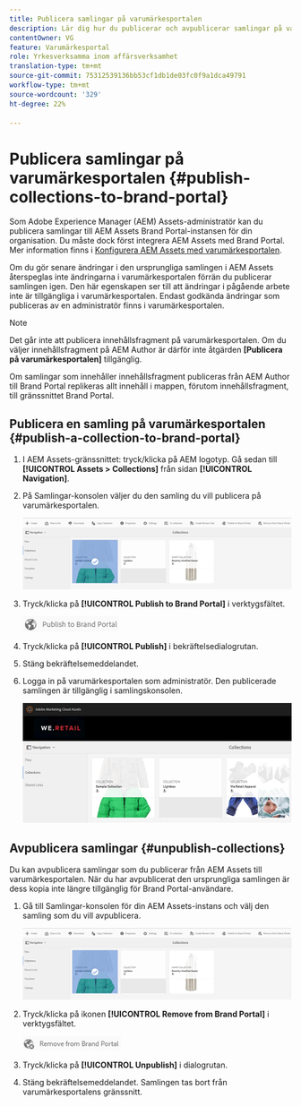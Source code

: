 ```yaml
---
title: Publicera samlingar på varumärkesportalen
description: Lär dig hur du publicerar och avpublicerar samlingar på varumärkesportalen.
contentOwner: VG
feature: Varumärkesportal
role: Yrkesverksamma inom affärsverksamhet
translation-type: tm+mt
source-git-commit: 75312539136bb53cf1db1de03fc0f9a1dca49791
workflow-type: tm+mt
source-wordcount: '329'
ht-degree: 22%

---
```



# Publicera samlingar på varumärkesportalen {#publish-collections-to-brand-portal}

Som Adobe Experience Manager (AEM) Assets-administratör kan du publicera samlingar till AEM Assets Brand Portal-instansen för din organisation. Du måste dock först integrera AEM Assets med Brand Portal. Mer information finns i [Konfigurera AEM Assets med varumärkesportalen](configure-aem-assets-with-brand-portal.md).

Om du gör senare ändringar i den ursprungliga samlingen i AEM Assets återspeglas inte ändringarna i varumärkesportalen förrän du publicerar samlingen igen. Den här egenskapen ser till att ändringar i pågående arbete inte är tillgängliga i varumärkesportalen. Endast godkända ändringar som publiceras av en administratör finns i varumärkesportalen.

>[!NOTE]
>
>Det går inte att publicera innehållsfragment på varumärkesportalen. Om du väljer innehållsfragment på AEM Author är därför inte åtgärden **[Publicera på varumärkesportalen]** tillgänglig.
>
>Om samlingar som innehåller innehållsfragment publiceras från AEM Author till Brand Portal replikeras allt innehåll i mappen, förutom innehållsfragment, till gränssnittet Brand Portal.

## Publicera en samling på varumärkesportalen {#publish-a-collection-to-brand-portal}

1. I AEM Assets-gränssnittet: tryck/klicka på AEM logotyp. Gå sedan till **[!UICONTROL Assets > Collections]** från sidan **[!UICONTROL Navigation]**.
2. På Samlingar-konsolen väljer du den samling du vill publicera på varumärkesportalen.

   ![select_collection](assets/select_collection.png)

3. Tryck/klicka på **[!UICONTROL Publish to Brand Portal]** i verktygsfältet.

   ![publish_to_bp_icon](assets/publish_to_bp_icon.png)

4. Tryck/klicka på **[!UICONTROL Publish]** i bekräftelsedialogrutan.
5. Stäng bekräftelsemeddelandet.
6. Logga in på varumärkesportalen som administratör. Den publicerade samlingen är tillgänglig i samlingskonsolen.

   ![published_collection](assets/published_collection.png)

## Avpublicera samlingar {#unpublish-collections}

Du kan avpublicera samlingar som du publicerar från AEM Assets till varumärkesportalen. När du har avpublicerat den ursprungliga samlingen är dess kopia inte längre tillgänglig för Brand Portal-användare.

1. Gå till Samlingar-konsolen för din AEM Assets-instans och välj den samling som du vill avpublicera.

   ![select_collection-1](assets/select_collection-1.png)

2. Tryck/klicka på ikonen **[!UICONTROL Remove from Brand Portal]** i verktygsfältet.

   ![remove_from_bp_icon](assets/remove_from_bp_icon.png)

3. Tryck/klicka på **[!UICONTROL Unpublish]** i dialogrutan.
4. Stäng bekräftelsemeddelandet. Samlingen tas bort från varumärkesportalens gränssnitt.
